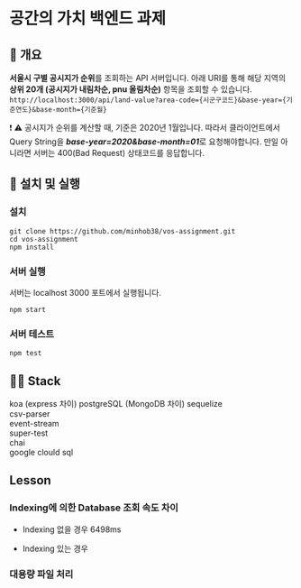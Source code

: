 # 공간의 가치 백엔드 과제
## 🔎 개요
**서울시 구별 공시지가 순위**를 조회하는 API 서버입니다. 아래 URI를 통해 해당 지역의 **상위 20개 (공시지가 내림차순, pnu 올림차순)** 항목을 조회할 수 있습니다.  
`http://localhost:3000/api/land-value?area-code={시군구코드}&base-year={기준연도}&base-month={기준월}`

❗️ ⚠️ 공시지가 순위를 계산할 때, 기준은 2020년 1월입니다. 따라서 클라이언트에서 Query String을 ***base-year=2020&base-month=01***로 요청해야합니다. 만일 아니라면 서버는 400(Bad Request) 상태코드를 응답합니다.

## 📝 설치 및 실행
### 설치
```
git clone https://github.com/minhob38/vos-assignment.git
cd vos-assignment
npm install
```

### 서버 실행
서버는 localhost 3000 포트에서 실행됩니다.
```
npm start
```

### 서버 테스트
```
npm test
```

## 👷🏻 Stack
koa (express 차이)
postgreSQL (MongoDB 차이)
sequelize  
csv-parser  
event-stream  
super-test  
chai  
google clould sql  

## Lesson
### Indexing에 의한 Database 조회 속도 차이
- Indexing 없을 경우
6498ms

- Indexing 있는 경우

### 대용량 파일 처리
